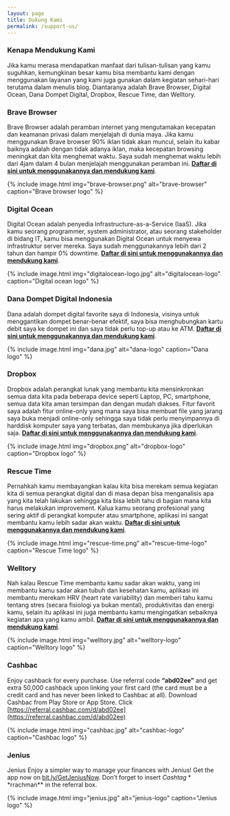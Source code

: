 ```yaml
---
layout: page
title: Dukung Kami
permalink: /support-us/
---
```


### Kenapa Mendukung Kami

Jika kamu merasa mendapatkan manfaat dari tulisan-tulisan yang kamu suguhkan, kemungkinan besar kamu bisa membantu kami dengan menggunakan layanan yang kami juga gunakan dalam kegiatan sehari-hari terutama dalam menulis blog. Diantaranya adalah Brave Browser, Digital Ocean, Dana Dompet Digital, Dropbox, Rescue Time, dan Welltory.

### Brave Browser

Brave Browser adalah peramban internet yang mengutamakan kecepatan dan keamanan privasi dalam menjelajah di dunia maya. Jika kamu menggunakan Brave browser 90% iklan tidak akan muncul, selain itu kabar baiknya adalah dengan tidak adanya iklan, maka kecepatan browsing meningkat dan kita menghemat waktu. Saya sudah menghemat waktu lebih dari 4jam dalam 4 bulan menjelajah menggunakan peramban ini. **[Daftar di sini untuk menggunakannya dan mendukung kami](https://brave.com/mpj487)**.

{% include image.html img="brave-browser.png" alt="brave-browser" caption="Brave browser logo" %}

### Digital Ocean

Digital Ocean adalah penyedia Infrastructure-as-a-Service (IaaS). Jika kamu seorang programmer, system administrator, atau seorang stakeholder di bidang IT, kamu bisa menggunakan Digital Ocean untuk menyewa infrastruktur server mereka. Saya sudah menggunakannya lebih dari 2 tahun dan hampir 0% downtime. **[Daftar di sini untuk menggunakannya dan mendukung kami](https://m.do.co/c/4d8d6ecb2e74)**.

{% include image.html img="digitalocean-logo.jpg" alt="digitalocean-logo" caption="Digital ocean logo" %}

### Dana Dompet Digital Indonesia

Dana adalah dompet digital favorite saya di Indonesia, visinya untuk menggantikan dompet benar-benar efektif, saya bisa menghubungkan kartu debit saya ke dompet ini dan saya tidak perlu top-up atau ke ATM. **[Daftar di sini untuk menggunakannya dan mendukung kami](https://link.dana.id/ajak?r=bulPuS)**.

{% include image.html img="dana.jpg" alt="dana-logo" caption="Dana logo" %}

### Dropbox

Dropbox adalah perangkat lunak yang membantu kita mensinkronkan semua data kita pada beberapa device seperti Laptop, PC, smartphone, semua data kita aman tersimpan dan dengan mudah diakses. Fitur favorit saya adalah fitur online-only yang mana saya bisa membuat file yang jarang saya buka menjadi online-only sehingga saya tidak perlu menyimpannya di harddisk komputer saya yang terbatas, dan membukanya jika diperlukan saja. **[Daftar di sini untuk menggunakannya dan mendukung kami](https://db.tt/19snlBU39k)**.

{% include image.html img="dropbox.png" alt="dropbox-logo" caption="Dropbox logo" %}

### Rescue Time

Pernahkah kamu membayangkan kalau kita bisa merekam semua kegiatan kita di semua perangkat digital dan di masa depan bisa menganalisis apa yang kita telah lakukan sehingga kita bisa lebih tahu di bagian mana kita harus melakukan improvement. Kalua kamu seorang profesional yang sering aktif di perangkat komputer atau smartphone, aplikasi ini sangat membantu kamu lebih sadar akan waktu. **[Daftar di sini untuk menggunakannya dan mendukung kami](https://www.rescuetime.com/ref/1972518)**.

{% include image.html img="rescue-time.png" alt="rescue-time-logo" caption="Rescue Time logo" %}

### Welltory

Nah kalau Rescue Time membantu kamu sadar akan waktu, yang ini membantu kamu sadar akan tubuh dan kesehatan kamu, aplikasi ini membantu merekam HRV (heart rate variability) dan memberi tahu kamu tentang stres (secara fisiologi ya bukan mental), produktivitas dan energi kamu, selain itu aplikasi ini juga membantu kamu mengingatkan sebaiknya kegiatan apa yang kamu ambil. **[Daftar di sini untuk menggunakannya dan mendukung kami](https://app.welltory.com/referral?token=0559df88fb80120f80348b85738181a71a3658e8)**.

{% include image.html img="welltory.jpg" alt="welltory-logo" caption="Welltory logo" %}

### Cashbac

Enjoy cashback for every purchase. Use referral code **“abd02ee”** and get extra 50,000 cashback upon linking your first card (the card must be a credit card and has never been linked to Cashbac at all). Download Cashbac from Play Store or App Store. Click [https://referral.cashbac.com/d/abd02ee](https://referral.cashbac.com/d/abd02ee)

{% include image.html img="cashbac.jpg" alt="cashbac-logo" caption="Cashbac logo" %}

### Jenius

Jenius Enjoy a simpler way to manage your finances with Jenius! Get the app now on [bit.ly/GetJeniusNow](https://bit.ly/GetJeniusNow). Don’t forget to insert $Cashtag **$rrachman** in the referral box.

{% include image.html img="jenius.jpg" alt="jenius-logo" caption="Jenius logo" %}
